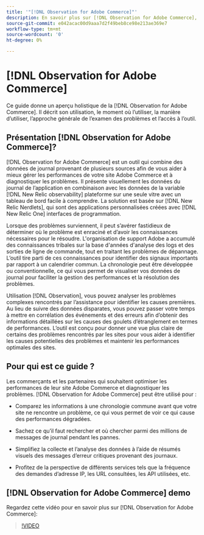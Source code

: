 ```yaml
---
title: '"[!DNL Observation for Adobe Commerce]"'
description: En savoir plus sur [!DNL Observation for Adobe Commerce], ses utilisations, le moment d’utilisation et comment y accéder.
source-git-commit: e042acac00d9aaa7d2f49beb8ce98e213ae369e7
workflow-type: tm+mt
source-wordcount: '0'
ht-degree: 0%

---
```


# [!DNL Observation for Adobe Commerce]

Ce guide donne un aperçu holistique de la [!DNL Observation for Adobe Commerce]. Il décrit son utilisation, le moment où l’utiliser, la manière d’utiliser, l’approche générale de l’examen des problèmes et l’accès à l’outil.

## Présentation [!DNL Observation for Adobe Commerce]?

[!DNL Observation for Adobe Commerce] est un outil qui combine des données de journal provenant de plusieurs sources afin de vous aider à mieux gérer les performances de votre site Adobe Commerce et à diagnostiquer les problèmes. Il présente visuellement les données du journal de l’application en combinaison avec les données de la variable [!DNL New Relic observability] plateforme sur une seule vitre avec un tableau de bord facile à comprendre. La solution est basée sur [!DNL New Relic Nerdlets], qui sont des applications personnalisées créées avec [!DNL New Relic One] interfaces de programmation.

Lorsque des problèmes surviennent, il peut s’avérer fastidieux de déterminer où le problème est enraciné et d’avoir les connaissances nécessaires pour le résoudre. L&#39;organisation de support Adobe a accumulé des connaissances tribales sur la base d&#39;années d&#39;analyse des logs et des sorties de ligne de commande, tout en traitant les problèmes de dépannage. L’outil tire parti de ces connaissances pour identifier des signaux importants par rapport à un calendrier commun. La chronologie peut être développée ou conventionnelle, ce qui vous permet de visualiser vos données de journal pour faciliter la gestion des performances et la résolution des problèmes.

Utilisation [!DNL Observation], vous pouvez analyser les problèmes complexes rencontrés par l’assistance pour identifier les causes premières. Au lieu de suivre des données disparates, vous pouvez passer votre temps à mettre en corrélation des événements et des erreurs afin d’obtenir des informations détaillées sur les causes des goulets d’étranglement en termes de performances. L’outil est conçu pour donner une vue plus claire de certains des problèmes rencontrés par les sites pour vous aider à identifier les causes potentielles des problèmes et maintenir les performances optimales des sites.

## Pour qui est ce guide ?

Les commerçants et les partenaires qui souhaitent optimiser les performances de leur site Adobe Commerce et diagnostiquer les problèmes. [!DNL Observation for Adobe Commerce] peut être utilisé pour :

* Comparez les informations à une chronologie commune avant que votre site ne rencontre un problème, ce qui vous permet de voir ce qui cause des performances dégradées.

* Sachez ce qu’il faut rechercher et où chercher parmi des millions de messages de journal pendant les pannes.

* Simplifiez la collecte et l’analyse des données à l’aide de résumés visuels des messages d’erreur critiques provenant des journaux.

* Profitez de la perspective de différents services tels que la fréquence des demandes d’adresse IP, les URL consultées, les API utilisées, etc.

## [!DNL Observation for Adobe Commerce] demo

Regardez cette vidéo pour en savoir plus sur [!DNL Observation for Adobe Commerce]:

>[!VIDEO](https://video.tv.adobe.com/v/344444?quality=12)

